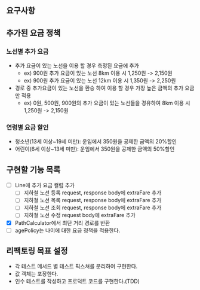 ## 요구사항

## 추가된 요금 정책
### 노선별 추가 요금
- 추가 요금이 있는 노선을 이용 할 경우 측정된 요금에 추가
  - ex) 900원 추가 요금이 있는 노선 8km 이용 시 1,250원 -> 2,150원
  - ex) 900원 추가 요금이 있는 노선 12km 이용 시 1,350원 -> 2,250원
- 경로 중 추가요금이 있는 노선을 환승 하여 이용 할 경우 가장 높은 금액의 추가 요금만 적용
  - ex) 0원, 500원, 900원의 추가 요금이 있는 노선들을 경유하여 8km 이용 시 1,250원 -> 2,150원 

### 연령별 요금 할인
- 청소년(13세 이상~19세 미만): 운임에서 350원을 공제한 금액의 20%할인
- 어린이(6세 이상~13세 미만): 운임에서 350원을 공제한 금액의 50%할인

## 구현할 기능 목록
- [ ] Line에 추가 요금 컬럼 추가
  - [ ] 지하철 노선 등록 request, response body에 extraFare 추가
  - [ ] 지하철 노선 목록 request, response body에 extraFare 추가
  - [ ] 지하철 노선 조회 request, response body에 extraFare 추가
  - [ ] 지하철 노선 수정 request body에 extraFare 추가
- [x] PathCalculator에서 최단 거리 경로를 반환
- [ ] agePolicy는 나이에 대한 요금 정책을 적용한다.

## 리팩토링 목표 설정
- 각 테스트 메서드 별 테스트 픽스쳐를 분리하여 구현한다.
- 값 객체는 포장한다.
- 인수 테스트를 작성하고 프로덕트 코드를 구현한다.(TDD)
